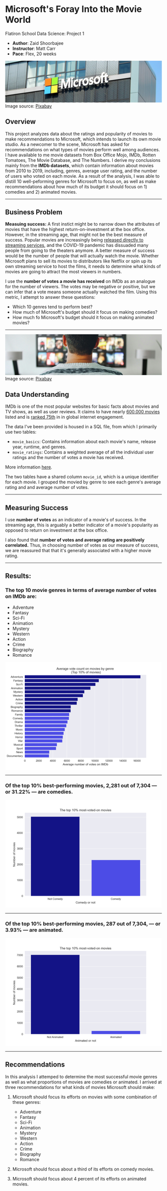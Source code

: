 # Microsoft's Foray Into the Movie World
Flatiron School Data Science: Project 1
- **Author**: Zaid Shoorbajee
- **Instructor**: Matt Carr
- **Pace**: Flex, 20 weeks

![Microsoft Building](./images/msft-bldg-cropped.jpg)
Image source: [Pixabay](https://pixabay.com/photos/building-cologne-facade-1011876/)

## Overview

This project analyzes data about the ratings and popularity of movies to make recommendations to Microsoft, which intends to launch its own movie studio. As a newcomer to the scene, Microsoft has asked for recommendations on what types of movies perform well among audiences. I have available to me movie datasets from Box Office Mojo, IMDb, Rotten Tomatoes, The Movie Database, and The Numbers. I derive my conclusions mainly from the **IMDb datasets**, which contain information about movies from 2010 to 2019, including, genres, average user rating, and the number of users who voted on each movie. As a result of the analysis, I was able to distill 10 well-peforming genres for Microsoft to focus on, as well as make recommendations about how much of its budget it should focus on 1) comedies and 2) animated movies.

___

## Business Problem

**Measuing success:** A first instict might be to narrow down the attributes of movies that have the highest return-on-investment at the box office. However, in the streaming age, that might not be the best measure of success. Popular movies are increasingly being [released directly to streaming services](https://variety.com/2022/film/box-office/disney-pixar-turning-red-disney-plus-subscribers-1235149836/), and the COVID-19 pandemic has dissuaded many people from going to the theaters anymore. A better measure of success would be the number of people that will actually watch the movie. Whether Microsoft plans to sell its movies to distributors like Netflix or spin up its own streaming service to host the films, it needs to determine what kinds of movies are going to attract the most viewers in numbers.

I use the **number of votes a movie has received** on IMDb as an analogue for the number of viewers. The votes may be negative or positive, but we can infer that a vote means someone actually watched the film. Using this metric, I attempt to answer these questions:

- Which 10 genres tend to perform best?
- How much of Microsoft's budget should it focus on making comedies? 
- How much fo Microsoft's budget should it focus on making animated movies?
___

![Person watching TV](./images/streaming-cropped.jpg)
Image source: [Pixabay](https://pixabay.com/photos/tv-man-watching-room-office-3774381/)

## Data Understanding

IMDb is one of the most popular websites for basic facts about movies and TV shows, as well as user reviews. It claims to have nearly [600,000 movies](https://www.imdb.com/pressroom/stats/) listed and is [ranked 75th](https://www.alexa.com/siteinfo/imdb.com) in in global internet engagement. 

The data I've been provided is housed in a SQL file, from which I primarily use two tables:
- `movie_basics`: Contains information about each movie's name, release year, runtime, and genres.
- `movie_ratings`: Contains a weighted average of all the individual user ratings and the number of votes a movie has received.

More information [here](https://www.imdb.com/interfaces/).

The two tables have a shared column `movie_id`, which is a unique identifier for each movie. I grouped the movied by genre to see each genre's average rating and and average number of votes.

---

## Measuring Success

I use **number of votes** as an indicator of a movie's of success. In the streaming age, this is arguably a better indicator of a movie's popularity as opposed to return on investment at the box office.

I also found that **number of votes and average rating are positively correlated.** Thus, in choosing number of votes as our measure of success, we are reassured that that it's generally associated with a higher movie rating.

---

## Results: 

### The top 10 movie genres in terms of average number of votes on IMDb are:
- Adventure
- Fantasy
- Sci-Fi
- Animation
- Mystery
- Western
- Action
- Crime
- Biography
- Romance

![Number of votes on movies by genre](./images/top_genres.png)

---

### Of the top 10% best-performing movies, 2,281 out of 7,304 — or 31.22% — are comedies.

![Breakdown by comedy](./images/comedies.png)

---

### Of the top 10% best-performing movies, 287 out of 7,304, — or 3.93% — are animated.

![Breakdown by animated](./images/animated.png)

---

## Recommendations

In this analysis I attemped to determine the most successful movie genres as well as what proportions of movies are comedies or animated. I arrived at three recommendations for what kinds of movies Microsoft should make:

1. Microsoft should focus its efforts on movies with some combination of these genres:

    - Adventure
    - Fantasy
    - Sci-Fi
    - Animation
    - Mystery
    - Western
    - Action
    - Crime
    - Biography
    - Romance
    
    
2. Microsoft should focus about a third of its efforts on comedy movies.

3. Microsoft should focus about 4 percent of its efforts on animated movies.
